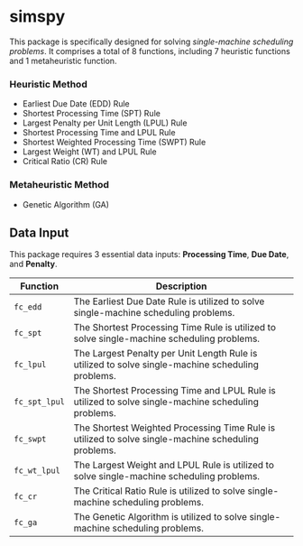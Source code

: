 ﻿# simspy
This package is specifically designed for solving *single-machine scheduling problems*. It comprises a total of 8 functions, including 7 heuristic functions and 1 metaheuristic function.

### Heuristic Method
 - Earliest Due Date (EDD) Rule
 - Shortest Processing Time (SPT) Rule
 - Largest Penalty per Unit Length (LPUL) Rule
 - Shortest Processing Time and LPUL Rule
 - Shortest Weighted Processing Time (SWPT) Rule
 - Largest Weight (WT) and LPUL Rule
 - Critical Ratio (CR) Rule
 
### Metaheuristic Method
 - Genetic Algorithm (GA)

## Data Input
This package requires 3 essential data inputs: **Processing Time**, **Due Date**, and **Penalty**.

| Function | Description |
| -------- | ----------- |
| `fc_edd` | The Earliest Due Date Rule is utilized to solve single-machine scheduling problems. |
| `fc_spt` | The Shortest Processing Time Rule is utilized to solve single-machine scheduling problems. |
| `fc_lpul` | The Largest Penalty per Unit Length Rule is utilized to solve single-machine scheduling problems. |
| `fc_spt_lpul` | The Shortest Processing Time and LPUL Rule is utilized to solve single-machine scheduling problems. |
| `fc_swpt` | The Shortest Weighted Processing Time Rule is utilized to solve single-machine scheduling problems. |
| `fc_wt_lpul` | The Largest Weight and LPUL Rule is utilized to solve single-machine scheduling problems. |
| `fc_cr` | The Critical Ratio Rule is utilized to solve single-machine scheduling problems. |
| `fc_ga` | The Genetic Algorithm is utilized to solve single-machine scheduling problems. |
